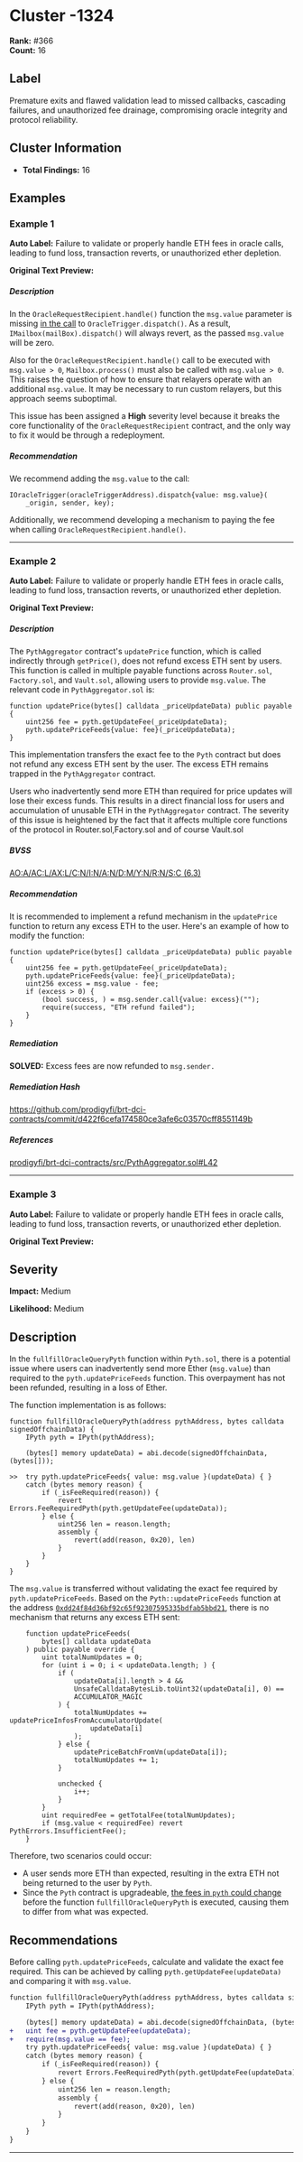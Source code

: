 # Cluster -1324

**Rank:** #366  
**Count:** 16  

## Label
Premature exits and flawed validation lead to missed callbacks, cascading failures, and unauthorized fee drainage, compromising oracle integrity and protocol reliability.

## Cluster Information
- **Total Findings:** 16

## Examples

### Example 1

**Auto Label:** Failure to validate or properly handle ETH fees in oracle calls, leading to fund loss, transaction reverts, or unauthorized ether depletion.  

**Original Text Preview:**

##### Description
In the `OracleRequestRecipient.handle()` function the `msg.value` parameter is missing [in the call](https://github.com/diadata-org/Spectra-interoperability/blob/ed9f1e5ff3aa6cfba02d12f0bed1e435aeec24c1/contracts/contracts/OracleRequestRecipient.sol#L76) to `OracleTrigger.dispatch()`. As a result, `IMailbox(mailBox).dispatch()` will always revert, as the passed `msg.value` will be zero.

Also for the `OracleRequestRecipient.handle()` call to be executed with `msg.value > 0`, `Mailbox.process()` must also be called with `msg.value > 0`. This raises the question of how to ensure that relayers operate with an additional `msg.value`. It may be necessary to run custom relayers, but this approach seems suboptimal.

This issue has been assigned a **High** severity level because it breaks the core functionality of the `OracleRequestRecipient` contract, and the only way to fix it would be through a redeployment.

##### Recommendation
We recommend adding the `msg.value` to the call:
```solidity
IOracleTrigger(oracleTriggerAddress).dispatch{value: msg.value}(
    _origin, sender, key);
```  

Additionally, we recommend developing a mechanism to paying the fee when calling `OracleRequestRecipient.handle()`.

---
### Example 2

**Auto Label:** Failure to validate or properly handle ETH fees in oracle calls, leading to fund loss, transaction reverts, or unauthorized ether depletion.  

**Original Text Preview:**

##### Description

The `PythAggregator` contract's `updatePrice` function, which is called indirectly through `getPrice()`, does not refund excess ETH sent by users. This function is called in multiple payable functions across `Router.sol`, `Factory.sol`, and `Vault.sol`, allowing users to provide `msg.value`. The relevant code in `PythAggregator.sol` is:

```
function updatePrice(bytes[] calldata _priceUpdateData) public payable {
    uint256 fee = pyth.getUpdateFee(_priceUpdateData);
    pyth.updatePriceFeeds{value: fee}(_priceUpdateData);
}
```

This implementation transfers the exact fee to the `Pyth` contract but does not refund any excess ETH sent by the user. The excess ETH remains trapped in the `PythAggregator` contract.

Users who inadvertently send more ETH than required for price updates will lose their excess funds. This results in a direct financial loss for users and accumulation of unusable ETH in the `PythAggregator` contract. The severity of this issue is heightened by the fact that it affects multiple core functions of the protocol in Router.sol,Factory.sol and of course Vault.sol

##### BVSS

[AO:A/AC:L/AX:L/C:N/I:N/A:N/D:M/Y:N/R:N/S:C (6.3)](/bvss?q=AO:A/AC:L/AX:L/C:N/I:N/A:N/D:M/Y:N/R:N/S:C)

##### Recommendation

It is recommended to implement a refund mechanism in the `updatePrice` function to return any excess ETH to the user. Here's an example of how to modify the function:

```
function updatePrice(bytes[] calldata _priceUpdateData) public payable {
    uint256 fee = pyth.getUpdateFee(_priceUpdateData);
    pyth.updatePriceFeeds{value: fee}(_priceUpdateData);
    uint256 excess = msg.value - fee;
    if (excess > 0) {
        (bool success, ) = msg.sender.call{value: excess}("");
        require(success, "ETH refund failed");
    }
}
```

##### Remediation

**SOLVED:** Excess fees are now refunded to `msg.sender.`

##### Remediation Hash

<https://github.com/prodigyfi/brt-dci-contracts/commit/d422f6cefa174580ce3afe6c03570cff8551149b>

##### References

[prodigyfi/brt-dci-contracts/src/PythAggregator.sol#L42](https://github.com/prodigyfi/brt-dci-contracts/blob/master/src/PythAggregator.sol#L42)

---
### Example 3

**Auto Label:** Failure to validate or properly handle ETH fees in oracle calls, leading to fund loss, transaction reverts, or unauthorized ether depletion.  

**Original Text Preview:**

## Severity

**Impact:** Medium

**Likelihood:** Medium

## Description

In the `fullfillOracleQueryPyth` function within `Pyth.sol`, there is a potential issue where users can inadvertently send more Ether (`msg.value`) than required to the `pyth.updatePriceFeeds` function. This overpayment has not been refunded, resulting in a loss of Ether.

The function implementation is as follows:

```solidity
function fullfillOracleQueryPyth(address pythAddress, bytes calldata signedOffchainData) {
    IPyth pyth = IPyth(pythAddress);

    (bytes[] memory updateData) = abi.decode(signedOffchainData, (bytes[]));

>>  try pyth.updatePriceFeeds{ value: msg.value }(updateData) { }
    catch (bytes memory reason) {
        if (_isFeeRequired(reason)) {
            revert Errors.FeeRequiredPyth(pyth.getUpdateFee(updateData));
        } else {
            uint256 len = reason.length;
            assembly {
                revert(add(reason, 0x20), len)
            }
        }
    }
}
```

The `msg.value` is transferred without validating the exact fee required by `pyth.updatePriceFeeds`. Based on the `Pyth::updatePriceFeeds` function at the address [`0xdd24f84d36bf92c65f92307595335bdfab5bbd21`](https://etherscan.io/address/0xdd24f84d36bf92c65f92307595335bdfab5bbd21#code#F2#L71), there is no mechanism that returns any excess ETH sent:

```solidity
    function updatePriceFeeds(
        bytes[] calldata updateData
    ) public payable override {
        uint totalNumUpdates = 0;
        for (uint i = 0; i < updateData.length; ) {
            if (
                updateData[i].length > 4 &&
                UnsafeCalldataBytesLib.toUint32(updateData[i], 0) ==
                ACCUMULATOR_MAGIC
            ) {
                totalNumUpdates += updatePriceInfosFromAccumulatorUpdate(
                    updateData[i]
                );
            } else {
                updatePriceBatchFromVm(updateData[i]);
                totalNumUpdates += 1;
            }

            unchecked {
                i++;
            }
        }
        uint requiredFee = getTotalFee(totalNumUpdates);
        if (msg.value < requiredFee) revert PythErrors.InsufficientFee();
    }
```

Therefore, two scenarios could occur:

- A user sends more ETH than expected, resulting in the extra ETH not being returned to the user by `Pyth`.
- Since the `Pyth` contract is upgradeable, [the fees in `pyth` could change](https://etherscan.io/address/0xdd24f84d36bf92c65f92307595335bdfab5bbd21#code#F2#L62) before the function `fullfillOracleQueryPyth` is executed, causing them to differ from what was expected.

## Recommendations

Before calling `pyth.updatePriceFeeds`, calculate and validate the exact fee required. This can be achieved by calling `pyth.getUpdateFee(updateData)` and comparing it with `msg.value`.

```diff
function fullfillOracleQueryPyth(address pythAddress, bytes calldata signedOffchainData) {
    IPyth pyth = IPyth(pythAddress);

    (bytes[] memory updateData) = abi.decode(signedOffchainData, (bytes[]));
+   uint fee = pyth.getUpdateFee(updateData);
+   require(msg.value == fee);
    try pyth.updatePriceFeeds{ value: msg.value }(updateData) { }
    catch (bytes memory reason) {
        if (_isFeeRequired(reason)) {
            revert Errors.FeeRequiredPyth(pyth.getUpdateFee(updateData));
        } else {
            uint256 len = reason.length;
            assembly {
                revert(add(reason, 0x20), len)
            }
        }
    }
}
```

---

